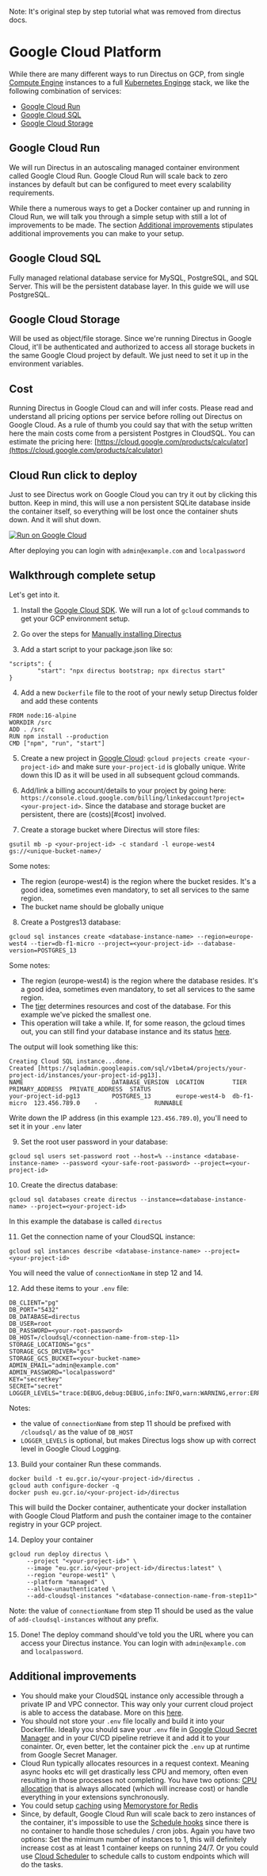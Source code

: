 Note: It's original step by step tutorial what was removed from directus docs.  

# Google Cloud Platform

While there are many different ways to run Directus on GCP, from single
[Compute Engine](https://cloud.google.com/compute) instances to a full
[Kubernetes Enginge](https://cloud.google.com/kubernetes-engine) stack, we like the following combination of services:

- [Google Cloud Run](https://cloud.google.com/run)
- [Google Cloud SQL](https://cloud.google.com/sql)
- [Google Cloud Storage](https://cloud.google.com/storage)

## Google Cloud Run

We will run Directus in an autoscaling managed container environment called Google Cloud Run. Google Cloud Run will
scale back to zero instances by default but can be configured to meet every scalability requirements.

While there a numerous ways to get a Docker container up and running in Cloud Run, we will talk you through a simple
setup with still a lot of improvements to be made. The section [Additional improvements](#additional-improvements)
stipulates additional improvements you can make to your setup.

## Google Cloud SQL

Fully managed relational database service for MySQL, PostgreSQL, and SQL Server. This will be the persistent database
layer. In this guide we will use PostgreSQL.

## Google Cloud Storage

Will be used as object/file storage. Since we're running Directus in Google Cloud, it'll be authenticated and authorized
to access all storage buckets in the same Google Cloud project by default. We just need to set it up in the environment
variables.

## Cost

Running Directus in Google Cloud can and will infer costs. Please read and understand all pricing options per service
before rolling out Directus on Google Cloud. As a rule of thumb you could say that with the setup written here the main
costs come from a persistent Postgres in CloudSQL. You can estimate the pricing here:
[https://cloud.google.com/products/calculator](https://cloud.google.com/products/calculator)

## Cloud Run click to deploy

Just to see Directus work on Google Cloud you can try it out by clicking this button. Keep in mind, this will use a non
persistent SQLite database inside the container itself, so everything will be lost once the container shuts down. And it
will shut down.

[![Run on Google Cloud](https://deploy.cloud.run/button.svg)](https://deploy.cloud.run/?git_repo=https://github.com/directus-community/gcp-example)

After deploying you can login with `admin@example.com` and `localpassword`

## Walkthrough complete setup

Let's get into it.

1. Install the [Google Cloud SDK](https://cloud.google.com/sdk/docs/install). We will run a lot of `gcloud` commands to
   get your GCP environment setup.

2. Go over the steps for [Manually installing Directus](/getting-started/installation/manual)

3. Add a start script to your package.json like so:

```
"scripts": {
		"start": "npx directus bootstrap; npx directus start"
}
```

4. Add a new `Dockerfile` file to the root of your newly setup Directus folder and add these contents

```
FROM node:16-alpine
WORKDIR /src
ADD . /src
RUN npm install --production
CMD ["npm", "run", "start"]
```

5. Create a new project in
   [Google Cloud](https://cloud.google.com/resource-manager/docs/creating-managing-projects#creating_a_project):
   `gcloud projects create <your-project-id>` and make sure `your-project-id` is globally unique. Write down this ID as
   it will be used in all subsequent gcloud commands.

6. Add/link a billing account/details to your project by going here:
   `https://console.cloud.google.com/billing/linkedaccount?project=<your-project-id>`. Since the database and storage
   bucket are persistent, there are (costs)[#cost] involved.

7. Create a storage bucket where Directus will store files:

```
gsutil mb -p <your-project-id> -c standard -l europe-west4 gs://<unique-bucket-name>/
```

Some notes:

- The region (europe-west4) is the region where the bucket resides. It's a good idea, sometimes even mandatory, to set
  all services to the same region.
- The bucket name should be globally unique

8. Create a Postgres13 database:

```
gcloud sql instances create <database-instance-name> --region=europe-west4 --tier=db-f1-micro --project=<your-project-id> --database-version=POSTGRES_13
```

Some notes:

- The region (europe-west4) is the region where the database resides. It's a good idea, sometimes even mandatory, to set
  all services to the same region.
- The [tier](https://cloud.google.com/sql/docs/postgres/instance-settings) determines resources and cost of the
  database. For this example we've picked the smallest one.
- This operation will take a while. If, for some reason, the gcloud times out, you can still find your database instance
  and its status [here](https://console.cloud.google.com/sql/instances).

The output will look something like this:

```
Creating Cloud SQL instance...done.
Created [https://sqladmin.googleapis.com/sql/v1beta4/projects/your-project-id/instances/your-project-id-pg13].
NAME                         DATABASE_VERSION  LOCATION        TIER         PRIMARY_ADDRESS  PRIVATE_ADDRESS  STATUS
your-project-id-pg13         POSTGRES_13       europe-west4-b  db-f1-micro  123.456.789.0    -                RUNNABLE
```

Write down the IP address (in this example `123.456.789.0`), you'll need to set it in your `.env` later

9. Set the root user password in your database:

```
gcloud sql users set-password root --host=% --instance <database-instance-name> --password <your-safe-root-password> --project=<your-project-id>
```

10. Create the directus database:

```
gcloud sql databases create directus --instance=<database-instance-name> --project=<your-project-id>
```

In this example the database is called `directus`

11. Get the connection name of your CloudSQL instance:

```
gcloud sql instances describe <database-instance-name> --project=<your-project-id>
```

You will need the value of `connectionName` in step 12 and 14.

12. Add these items to your `.env` file:

```
DB_CLIENT="pg"
DB_PORT="5432"
DB_DATABASE=directus
DB_USER=root
DB_PASSWORD=<your-root-password>
DB_HOST=/cloudsql/<connection-name-from-step-11>
STORAGE_LOCATIONS="gcs"
STORAGE_GCS_DRIVER="gcs"
STORAGE_GCS_BUCKET=<your-bucket-name>
ADMIN_EMAIL="admin@example.com"
ADMIN_PASSWORD="localpassword"
KEY="secretkey"
SECRET="secret"
LOGGER_LEVELS="trace:DEBUG,debug:DEBUG,info:INFO,warn:WARNING,error:ERROR,fatal:CRITICAL"
```

Notes:

- the value of `connectionName` from step 11 should be prefixed with `/cloudsql/` as the value of `DB_HOST`
- `LOGGER_LEVELS` is optional, but makes Directus logs show up with correct level in Google Cloud Logging.

13. Build your container Run these commands.

```
docker build -t eu.gcr.io/<your-project-id>/directus .
gcloud auth configure-docker -q
docker push eu.gcr.io/<your-project-id>/directus
```

This will build the Docker container, authenticate your docker installation with Google Cloud Platform and push the
container image to the container registry in your GCP project.

14. Deploy your container

```
gcloud run deploy directus \
     --project "<your-project-id>" \
     --image "eu.gcr.io/<your-project-id>/directus:latest" \
     --region "europe-west1" \
     --platform "managed" \
     --allow-unauthenticated \
     --add-cloudsql-instances "<database-connection-name-from-step11>"
```

Note: the value of `connectionName` from step 11 should be used as the value of `add-cloudsql-instances` without any
prefix.

15. Done! The deploy command should've told you the URL where you can access your Directus instance. You can login with
    `admin@example.com` and `localpassword`.

## Additional improvements

- You should make your CloudSQL instance only accessible through a private IP and VPC connector. This way only your
  current cloud project is able to access the database. More on this
  [here](https://cloud.google.com/sql/docs/postgres/connect-run#private-ip).
- You should not store your `.env` file locally and build it into your Dockerfile. Ideally you should save your `.env`
  file in [Google Cloud Secret Manager](https://cloud.google.com/secret-manager) and in your CI/CD pipeline retrieve it
  and add it to your conainter. Or, even better, let the container pick the `.env` up at runtime from Google Secret
  Manager.
- Cloud Run typically allocates resources in a request context. Meaning async hooks etc will get drastically less CPU
  and memory, often even resulting in those processes not completing. You have two options:
  [CPU allocation](https://cloud.google.com/run/docs/configuring/cpu-allocation) that is always allocated (which will
  increase cost) or handle everything in your extensions synchronously.
- You could setup [caching](/configuration/config-options/#cache) using
  [Memorystore for Redis](https://cloud.google.com/memorystore/docs/redis)
- Since, by default, Google Cloud Run will scale back to zero instances of the container, it's impossible to use the
  [Schedule hooks](/extensions/hooks/#schedule) since there is no container to handle those schedules / cron jobs. Again
  you have two options: Set the minimum number of instances to 1, this will definitely increase cost as at least 1
  container keeps on running 24/7. Or you could use [Cloud Scheduler](https://cloud.google.com/scheduler) to schedule
  calls to custom endpoints which will do the tasks.
